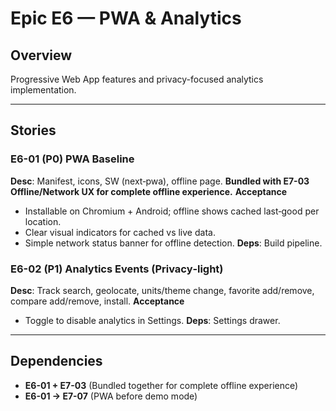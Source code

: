 # Epic E6 — PWA & Analytics

## Overview
Progressive Web App features and privacy-focused analytics implementation.

---

## Stories

### E6-01 (P0) PWA Baseline

**Desc**: Manifest, icons, SW (next‑pwa), offline page. **Bundled with E7-03 Offline/Network UX for complete offline experience.**
**Acceptance**

* Installable on Chromium + Android; offline shows cached last‑good per location.
* Clear visual indicators for cached vs live data.
* Simple network status banner for offline detection.
  **Deps**: Build pipeline.

### E6-02 (P1) Analytics Events (Privacy‑light)

**Desc**: Track search, geolocate, units/theme change, favorite add/remove, compare add/remove, install.
**Acceptance**

* Toggle to disable analytics in Settings.
  **Deps**: Settings drawer.

---

## Dependencies
- **E6-01 + E7-03** (Bundled together for complete offline experience)
- **E6-01 → E7-07** (PWA before demo mode)
